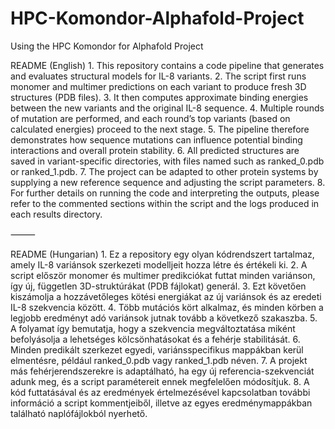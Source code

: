 # HPC-Komondor-Alphafold-Project
Using the HPC Komondor for Alphafold Project

README (English)
	1.	This repository contains a code pipeline that generates and evaluates structural models for IL-8 variants.
	2.	The script first runs monomer and multimer predictions on each variant to produce fresh 3D structures (PDB files).
	3.	It then computes approximate binding energies between the new variants and the original IL-8 sequence.
	4.	Multiple rounds of mutation are performed, and each round’s top variants (based on calculated energies) proceed to the next stage.
	5.	The pipeline therefore demonstrates how sequence mutations can influence potential binding interactions and overall protein stability.
	6.	All predicted structures are saved in variant-specific directories, with files named such as ranked_0.pdb or ranked_1.pdb.
	7.	The project can be adapted to other protein systems by supplying a new reference sequence and adjusting the script parameters.
	8.	For further details on running the code and interpreting the outputs, please refer to the commented sections within the script and the logs produced in each results directory.

⸻

README (Hungarian)
	1.	Ez a repository egy olyan kódrendszert tartalmaz, amely IL-8 variánsok szerkezeti modelljeit hozza létre és értékeli ki.
	2.	A script először monomer és multimer predikciókat futtat minden variánson, így új, független 3D-struktúrákat (PDB fájlokat) generál.
	3.	Ezt követően kiszámolja a hozzávetőleges kötési energiákat az új variánsok és az eredeti IL-8 szekvencia között.
	4.	Több mutációs kört alkalmaz, és minden körben a legjobb eredményt adó variánsok jutnak tovább a következő szakaszba.
	5.	A folyamat így bemutatja, hogy a szekvencia megváltoztatása miként befolyásolja a lehetséges kölcsönhatásokat és a fehérje stabilitását.
	6.	Minden predikált szerkezet egyedi, variánsspecifikus mappákban kerül elmentésre, például ranked_0.pdb vagy ranked_1.pdb néven.
	7.	A projekt más fehérjerendszerekre is adaptálható, ha egy új referencia-szekvenciát adunk meg, és a script paramétereit ennek megfelelően módosítjuk.
	8.	A kód futtatásával és az eredmények értelmezésével kapcsolatban további információ a script kommentjeiből, illetve az egyes eredménymappákban található naplófájlokból nyerhető.
